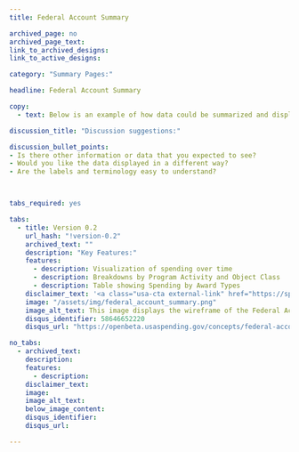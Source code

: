 ```yaml
---
title: Federal Account Summary

archived_page: no
archived_page_text:
link_to_archived_designs:
link_to_active_designs:

category: "Summary Pages:"

headline: Federal Account Summary

copy:
  - text: Below is an example of how data could be summarized and displayed by Federal Account Symbol. Please take a look and give us your feedback in the discussion section at the bottom of each tab.

discussion_title: "Discussion suggestions:"

discussion_bullet_points:
- Is there other information or data that you expected to see?
- Would you like the data displayed in a different way?
- Are the labels and terminology easy to understand?



tabs_required: yes

tabs:
  - title: Version 0.2
    url_hash: "!version-0.2"
    archived_text: ""
    description: "Key Features:"
    features:
      - description: Visualization of spending over time
      - description: Breakdowns by Program Activity and Object Class
      - description: Table showing Spending by Award Types
    disclaimer_text: '<a class="usa-cta external-link" href="https://spendingdata.us/#/federal_account/2525/" target="_blank">View an interactive prototype.</a>'
    image: "/assets/img/federal_account_summary.png"
    image_alt_text: This image displays the wireframe of the Federal Account Summary page.
    disqus_identifier: 58646652220
    disqus_url: "https://openbeta.usaspending.gov/concepts/federal-account-summary#!version-0.2"

no_tabs:
  - archived_text:
    description:
    features:
      - description:
    disclaimer_text:
    image:
    image_alt_text:
    below_image_content:
    disqus_identifier:
    disqus_url:

---
```

